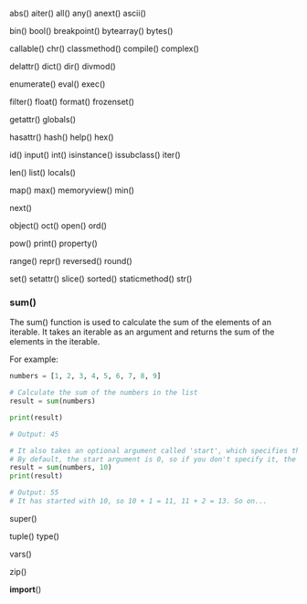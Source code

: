 abs()
aiter()
all()
any()
anext()
ascii()

bin()
bool()
breakpoint()
bytearray()
bytes()

callable()
chr()
classmethod()
compile()
complex()

delattr()
dict()
dir()
divmod()

enumerate()
eval()
exec()

filter()
float()
format()
frozenset()

getattr()
globals()

hasattr()
hash()
help()
hex()

id()
input()
int()
isinstance()
issubclass()
iter()

len()
list()
locals()

map()
max()
memoryview()
min()

next()

object()
oct()
open()
ord()

pow()
print()
property()

range()
repr()
reversed()
round()

set()
setattr()
slice()
sorted()
staticmethod()
str()

### sum()

The sum() function is used to calculate the sum of the elements of an iterable. It takes an iterable as an argument and returns the sum of the elements in the iterable.

For example:

```python
numbers = [1, 2, 3, 4, 5, 6, 7, 8, 9]

# Calculate the sum of the numbers in the list
result = sum(numbers)

print(result)

# Output: 45

# It also takes an optional argument called 'start', which specifies the value that the sum should start from.
# By default, the start argument is 0, so if you don't specify it, the sum() function will start the sum from 0.
result = sum(numbers, 10)
print(result)

# Output: 55
# It has started with 10, so 10 + 1 = 11, 11 + 2 = 13. So on...
```

super()

tuple()
type()

vars()

zip()

__import__()
